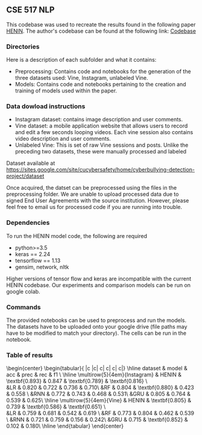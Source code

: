 ## CSE 517 NLP

This codebase was used to recreate the results found in the following paper [HENIN](https://www.aclweb.org/anthology/2020.emnlp-main.200.pdf). The author's codebase can be found at the following link: [Codebase](https://github.com/HsinYu7330/HENIN)

### Directories

Here is a description of each subfolder and what it contains:

- Preprocessing: Contains code and notebooks for the generation of the three datasets used: Vine, Instagram, unlabeled Vine.
- Models: Contains code and notebooks pertaining to the creation and training of models used within the paper.

### Data dowload instructions

- Instagram dataset: contains image description and user comments.
- Vine dataset: a mobile application website that allows users to record and edit a few seconds looping videos. Each vine session also contains video description and user comments.
- Unlabeled Vine: This is set of raw Vine sessions and posts. Unlike the preceding two datasets, these were manually processed and labeled

Dataset available at https://sites.google.com/site/cucybersafety/home/cyberbullying-detection-project/dataset

Once acquired, the datset can be preprocessed using the files in the preprocessing folder. We are unable to upload processed data due to signed End User Agreements with the source institution. However, please feel free to email us for processed code if you are running into trouble. 

### Dependencies
To run the HENIN model code, the following are required
- python>=3.5
- keras == 2.24
- tensorflow == 1.13
- gensim, network, nltk

Higher versions of tensor flow and keras are incompatible with the current HENIN codebase. Our experiments and comparison models can be run on google colab.

### Commands
The provided notebooks can be used to preprocess and run the models. The datasets have to be uploaded onto your google drive (file paths may have to be modified to match your directory). The cells can be run in the notebook.

### Table of results

\begin{center}
\begin{tabular}{ |c |c| c| c| c| c|}
\hline
 dataset & model & acc & prec & rec & f1 \\ 
 \hline
 \multirow{5}{4em}{Instagram} & HENIN & \textbf{0.893} & 0.847 & \textbf{0.789} & \textbf{0.816} \\  
  &LR & 0.820 & 0.722 & 0.736 & 0.710\\
 &RF & 0.804 & \textbf{0.880} & 0.423 & 0.558 \\
 &RNN & 0.772 & 0.743 & 0.468 & 0.531\\
 &GRU & 0.805 & 0.764 & 0.539 & 0.625\\
 \hline
 \multirow{5}{4em}{Vine} & HENIN & \textbf{0.805} & 0.739 & \textbf{0.586} & \textbf{0.651} \\  
 &LR  & 0.759 & 0.681 & 0.542 & 0.619 \\
 &RF & 0.773 & 0.804 & 0.462 & 0.539 \\
 &RNN & 0.721 & 0.759 & 0.156 & 0.242\\
 &GRU & 0.715 & \textbf{0.852} & 0.102 & 0.180\\
 \hline
\end{tabular}
\end{center}

